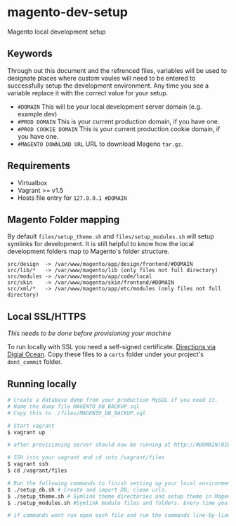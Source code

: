 # magento-dev-setup
Magento local development setup

## Keywords
Through out this document and the refrenced files, variables will be used to designate places where custom vaules will need to be entered to successfully setup the development environment. Any time you see a variable replace it with the correct value for your setup.

- `#DOMAIN` This will be your local development server domain (e.g. example.dev)
- `#PROD DOMAIN` This is your current production domain, if you have one.
- `#PROD COOKIE DOMAIN` This is your current production cookie domain, if you have one.
- `#MAGENTO DOWNLOAD URL` URL to download Mageno `tar.gz`.

## Requirements

- Virtualbox
- Vagrant >= v1.5
- Hosts file entry for `127.0.0.1 #DOMAIN`

## Magento Folder mapping
By default `files/setup_theme.sh` and `files/setup_modules.sh` will setup symlinks for development. It is still helpful to know how the local development folders map to Magento's folder structure.

```
src/design  -> /var/www/magento/app/design/frontend/#DOMAIN
src/lib/*   -> /var/www/magento/lib (only files not full directory)
src/modules -> /var/www/magento/app/code/local
src/skin    -> /var/www/magento/skin/frontend/#DOMAIN
src/xml/*   -> /var/www/magento/app/etc/modules (only files not full directory)
```

## Local SSL/HTTPS
*This needs to be done before provisioning your machine*

To run locally with SSL you need a self-signed certificate. [Directions via Digial Ocean](https://www.digitalocean.com/community/tutorials/how-to-create-a-ssl-certificate-on-apache-for-ubuntu-14-04#step-two-—-create-a-self-signed-ssl-certificate). 
Copy these files to a `certs` folder under your project's `dont_commit` folder.

## Running locally
```bash
# Create a database dump from your production MySQL if you need it.
# Name the dump file MAGENTO_DB_BACKUP.sql
# Copy this to ./files/MAGENTO_DB_BACKUP.sql

# Start vagrant
$ vagrant up

# after provisioning server should now be running at http://#DOMAIN:8181 and https://#DOMAIN:8383

# SSH into your vagrant and cd into /vagrant/files
$ vagrant ssh
$ cd /vagrant/files

# Run the following commands to finish setting up your local environment.
$ ./setup_db.sh # Create and import DB, clean urls.
$ ./setup_theme.sh # Symlink theme directories and setup theme in Magento admin.
$ ./setup_modules.sh #Symlink module files and folders. Every time you add a new module you will need to run this.

# if commands wont run open each file and run the commands line-by-line.
```
